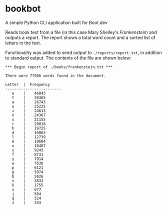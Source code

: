 # bookbot
A simple Python CLI application built for Boot.dev

Reads book text from a file (in this case Mary Shelley's *Frankenstein*) and outputs a report. The report shows a total word count and a sorted list of letters in the text.

Functionality was added to send output to `./reports/report.txt`, in addition to standard output. The contents of the file are shown below:

    *** Begin report of ./books/frankenstein.txt ***

    There were 77986 words found in the document.

    Letter  |  Frequency
    -------------------------
       e    |    46043
       t    |    30365
       a    |    26743
       o    |    25225
       i    |    24613
       n    |    24367
       s    |    21155
       r    |    20818
       h    |    19725
       d    |    16863
       l    |    12739
       m    |    10604
       u    |    10407
       c    |    9243
       f    |    8731
       y    |    7914
       w    |    7638
       p    |    6121
       g    |    5974
       b    |    5026
       v    |    3833
       k    |    1755
       x    |    677
       j    |    504
       q    |    324
       z    |    243


